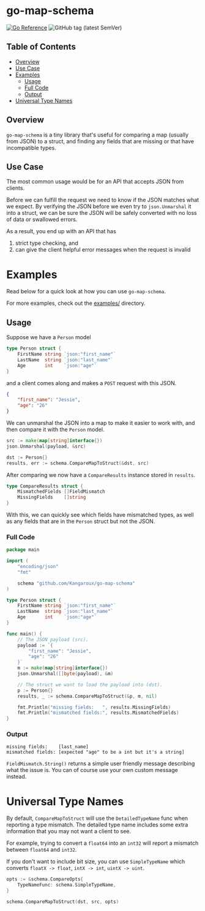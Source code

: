 # go-map-schema

[![Go Reference](https://img.shields.io/badge/Go-Docs-blue?style=for-the-badge)](https://pkg.go.dev/github.com/Kangaroux/go-map-schema) ![GitHub tag (latest SemVer)](https://img.shields.io/github/v/tag/Kangaroux/go-map-schema?style=for-the-badge&label=Latest&color=green)

## Table of Contents

- [Overview](#overview)
- [Use Case](#use-case)
- [Examples](#examples)
    - [Usage](#usage)
    - [Full Code](#full-code)
    - [Output](#output)
- [Universal Type Names](#universal-type-names)

## Overview

`go-map-schema` is a tiny library that's useful for comparing a map (usually from JSON) to a struct, and finding any fields that are missing or that have incompatible types.

## Use Case
The most common usage would be for an API that accepts JSON from clients.

Before we can fulfill the request we need to know if the JSON matches what we expect. By verifying the JSON before we even try to `json.Unmarshal` it into a struct, we can be sure the JSON will be safely converted with no loss of data or swallowed errors.

As a result, you end up with an API that has

1. strict type checking, and
2. can give the client helpful error messages when the request is invalid

# Examples

Read below for a quick look at how you can use `go-map-schema`.

For more examples, check out the [examples/](examples/) directory.

## Usage

Suppose we have a `Person` model

```go
type Person struct {
    FirstName string `json:"first_name"`
    LastName  string `json:"last_name"`
    Age       int    `json:"age"`
}
```

and a client comes along and makes a `POST` request with this JSON.

```json
{
    "first_name": "Jessie",
    "age": "26"
}
```

We can unmarshal the JSON into a map to make it easier to work with, and then compare it with the `Person` model.

```go
src := make(map[string]interface{})
json.Unmarshal(payload, &src)

dst := Person{}
results, err := schema.CompareMapToStruct(&dst, src)
```

After comparing we now have a `CompareResults` instance stored in `results`.

```go
type CompareResults struct {
	MismatchedFields []FieldMismatch
	MissingFields    []string
}
```

With this, we can quickly see which fields have mismatched types, as well as any fields that are in the `Person` struct but not the JSON.

### Full Code

```go
package main

import (
    "encoding/json"
    "fmt"

    schema "github.com/Kangaroux/go-map-schema"
)

type Person struct {
    FirstName string `json:"first_name"`
    LastName  string `json:"last_name"`
    Age       int    `json:"age"`
}

func main() {
    // The JSON payload (src).
    payload := `{
        "first_name": "Jessie",
        "age": "26"
    }`
    m := make(map[string]interface{})
    json.Unmarshal([]byte(payload), &m)

    // The struct we want to load the payload into (dst).
    p := Person{}
    results, _ := schema.CompareMapToStruct(&p, m, nil)

    fmt.Println("missing fields:   ", results.MissingFields)
    fmt.Println("mismatched fields:", results.MismatchedFields)
}
```

### Output

```
missing fields:    [last_name]
mismatched fields: [expected "age" to be a int but it's a string]
```

`FieldMismatch.String()` returns a simple user friendly message describing what the issue is. You can of course use your own custom message instead.

# Universal Type Names

By default, `CompareMapToStruct` will use the `DetailedTypeName` func when reporting a type mismatch. The detailed type name includes some extra information that you may not want a client to see.

For example, trying to convert a `float64` into an `int32` will report a mismatch between `float64` and `int32`.

If you don't want to include bit size, you can use `SimpleTypeName` which converts `floatX -> float`, `intX -> int`, `uintX -> uint`.

```go
opts := &schema.CompareOpts{
    TypeNameFunc: schema.SimpleTypeName,
}

schema.CompareMapToStruct(dst, src, opts)
```